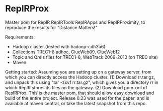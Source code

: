 RepIRProx
=========

Master pom for RepIR RepIRTools RepIRApps and RepIRProximity, to reproduce the results for "Distance Matters!"

Requirements:
- Hadoop cluster (tested with hadoop-cdh3u6)
- Collections TREC1-8 adhoc, ClueWeb09, ClueWeb12
- Topic and Qrels files for TREC1-8, WebTrack 2009-2013 (on TREC site)
- Maven

Getting started:
Assuming you are setting up on a gateway server, from which you can directly access the Hadoop cluster.
(1) Download rr.tar.gz, and unpack this using "tar -zxvf rr.tar.gz", which gives you a directory rr in which RepIR stores its files on the gateway.
(2) Download pom.xml of RepIRProx. This is the master pom, that should allow easy download and build of the entire project. Release 0.23 was used for the paper, and is available at maven central, or take the latest snapshot from this repo.


